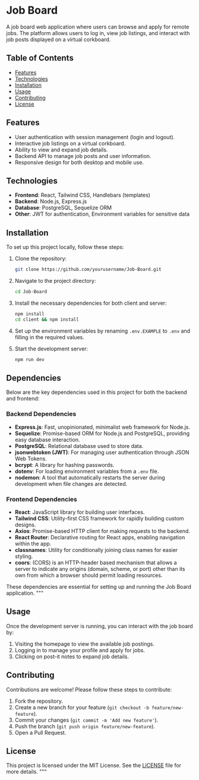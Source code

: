 # Job Board


A job board web application where users can browse and apply for remote jobs. The platform allows users to log in, view job listings, and interact with job posts displayed on a virtual corkboard.


## Table of Contents


- [Features](#features)
- [Technologies](#technologies)
- [Installation](#installation)
- [Usage](#usage)
- [Contributing](#contributing)
- [License](#license)


## Features


- User authentication with session management (login and logout).
- Interactive job listings on a virtual corkboard.
- Ability to view and expand job details.
- Backend API to manage job posts and user information.
- Responsive design for both desktop and mobile use.


## Technologies


- **Frontend**: React, Tailwind CSS, Handlebars (templates)
- **Backend**: Node.js, Express.js
- **Database**: PostgreSQL, Sequelize ORM
- **Other**: JWT for authentication, Environment variables for sensitive data


## Installation


To set up this project locally, follow these steps:


1. Clone the repository:
   ```bash
   git clone https://github.com/yourusername/Job-Board.git
   ```


2. Navigate to the project directory:
   ```bash
   cd Job-Board
   ```


3. Install the necessary dependencies for both client and server:
   ```bash
   npm install
   cd client && npm install
   ```


4. Set up the environment variables by renaming `.env.EXAMPLE` to `.env` and filling in the required values.


5. Start the development server:
   ```bash
   npm run dev
   ```


## Dependencies


Below are the key dependencies used in this project for both the backend and frontend:


### Backend Dependencies


- **Express.js**: Fast, unopinionated, minimalist web framework for Node.js.
- **Sequelize**: Promise-based ORM for Node.js and PostgreSQL, providing easy database interaction.
- **PostgreSQL**: Relational database used to store data.
- **jsonwebtoken (JWT)**: For managing user authentication through JSON Web Tokens.
- **bcrypt**: A library for hashing passwords.
- **dotenv**: For loading environment variables from a `.env` file.
- **nodemon**: A tool that automatically restarts the server during development when file changes are detected.


### Frontend Dependencies


- **React**: JavaScript library for building user interfaces.
- **Tailwind CSS**: Utility-first CSS framework for rapidly building custom designs.
- **Axios**: Promise-based HTTP client for making requests to the backend.
- **React Router**: Declarative routing for React apps, enabling navigation within the app.
- **classnames**: Utility for conditionally joining class names for easier styling.
- **coors**: (CORS) is an HTTP-header based mechanism that allows a server to indicate any origins (domain, scheme, or port) other than its own from which a browser should permit loading resources.


These dependencies are essential for setting up and running the Job Board application.
"""


## Usage


Once the development server is running, you can interact with the job board by:


1. Visiting the homepage to view the available job postings.
2. Logging in to manage your profile and apply for jobs.
3. Clicking on post-it notes to expand job details.


## Contributing


Contributions are welcome! Please follow these steps to contribute:


1. Fork the repository.
2. Create a new branch for your feature (`git checkout -b feature/new-feature`).
3. Commit your changes (`git commit -m 'Add new feature'`).
4. Push the branch (`git push origin feature/new-feature`).
5. Open a Pull Request.


## License


This project is licensed under the MIT License. See the [LICENSE](LICENSE) file for more details.
"""